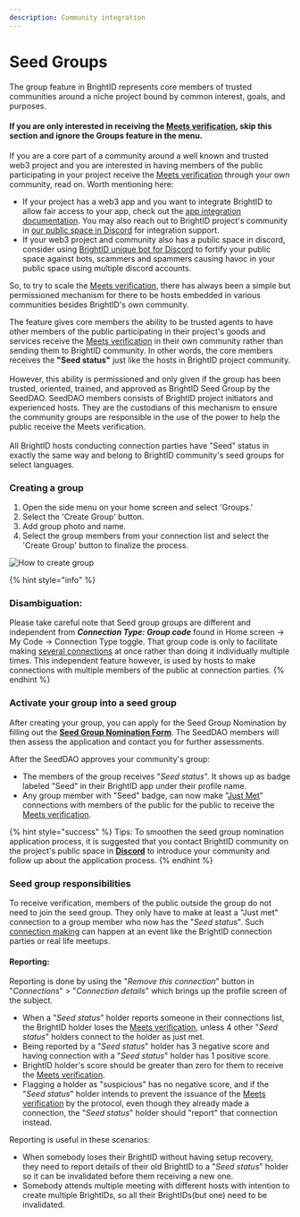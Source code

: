 ```yaml
---
description: Community integration
---
```


# Seed Groups

The group feature in BrightID represents core members of trusted communities around a niche project bound by common interest, goals, and purposes.

#### If you are only interested in receiving the [Meets verification](./), skip this section and ignore the Groups feature in the menu.

If you are a core part of a community around a well known and trusted web3 project and you are interested in having members of the public participating in your project receive the [Meets verification](./) through your own community, read on. Worth mentioning here:

* If your project has a web3 app and you want to integrate BrightID to allow fair access to your app, check out the [app integration documentation](https://brightid.stoplight.io/). You may also reach out to BrightID project's community in [our public space in Discord](https://discord.com/servers/brightid-596752664906432522) for integration support.
* If your web3 project and community also has a public space in discord, consider using [BrightID unique bot for Discord](https://bot.brightid.org) to fortify your public space against bots, scammers and spammers causing havoc in your public space using multiple discord accounts.

So, to try to scale the [Meets verification](./), there has always been a simple but permissioned mechanism for there to be hosts embedded in various communities besides BrightID's own community.

The feature gives core members the ability to be trusted agents to have other members of the public participating in their project's goods and services receive the [Meets verification](./) in their own community rather than sending them to BrightID community. In other words, the core members receives the **"Seed status"** just like the hosts in BrightID project community.\
\
However, this ability is permissioned and only given if the group has been trusted, oriented, trained, and approved as BrightID Seed Group by the SeedDAO. SeedDAO members consists of BrightID project initiators and experienced hosts. They are the custodians of this mechanism to ensure the community groups are responsible in the use of the power to help the public receive the Meets verification.\
\
All BrightID hosts conducting connection parties have "Seed" status in exactly the same way and belong to BrightID community's seed groups for select languages.

### Creating a group

1. Open the side menu on your home screen and select 'Groups.'
2. Select the 'Create Group' button.
3. Add group photo and name.
4. Select the group members from your connection list and select the 'Create Group' button to finalize the process.

![How to create group](<../../.gitbook/assets/Creating Group\_P1.png>)

{% hint style="info" %}
### Disambiguation:

Please take careful note that Seed group groups are different and independent from _**Connection Type: Group code**_ found in Home screen -> My Code -> Connection Type toggle. That group code is only to facilitate making [several connections](../making-connections/connection-process.md#making-group-connections) at once rather than doing it individually multiple times. This independent feature however, is used by hosts to make connections with multiple members of the public at connection parties.
{% endhint %}

### Activate your group into a seed group

After creating your group, you can apply for the Seed Group Nomination by filling out the [**Seed Group Nomination Form**](https://docs.google.com/forms/d/e/1FAIpQLSd5ma8NIyNmOFfgYGOYXC0rQITWSQgLepe1xzIy5dDy5sNXRA/viewform). The SeedDAO members will then assess the application and contact you for further assessments.

After the SeedDAO approves your community's group:

* The members of the group receives "_Seed status_". It shows up as badge labeled "Seed" in their BrightID app under their profile name.
* Any group member with "Seed" badge, can now make "[Just Met](../making-connections/connection-levels.md#just-met)" connections with members of the public for the public to receive the [Meets verification](./).

{% hint style="success" %}
Tips: To smoothen the seed group nomination application process, it is suggested that you contact BrightID community on the project's public space in [**Discord**](https://discord.com/servers/brightid-596752664906432522) to introduce your community and follow up about the application process.
{% endhint %}

### Seed group responsibilities

To receive verification, members of the public outside the group do not need to join the seed group. They only have to make at least a "Just met" connection to a group member who now has the "_Seed status_". Such [connection making](../making-connections/) can happen at an event like the BrightID connection parties or real life meetups.

#### Reporting:

Reporting is done by using the "_Remove this connection_" button in "_Connections_" > "_Connection details_" which brings up the profile screen of the subject.

* When a "_Seed status_" holder reports someone in their connections list, the BrightID holder loses the [Meets verification](./), unless 4 other "_Seed status_" holders connect to the holder as just met.
* Being reported by a "_Seed status_" holder has 3 negative score and having connection with a "_Seed status_" holder has 1 positive score.
* BrightID holder's score should be greater than zero for them to receive the [Meets verification](./).
* Flagging a holder as "suspicious" has no negative score, and if the "_Seed status_" holder intends to prevent the issuance of the [Meets verification](./) by the protocol, even though they already made a connection, the "_Seed status_" holder should "report" that connection instead.

Reporting is useful in these scenarios:

* When somebody loses their BrightID without having setup recovery, they need to report details of their old BrightID to a "_Seed status_" holder so it can be invalidated before them receiving a new one.
* Somebody attends multiple meeting with different hosts with intention to create multiple BrightIDs, so all their BrightIDs(but one) need to be invalidated.
